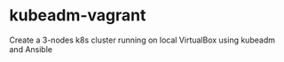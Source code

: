 # kubeadm-vagrant
Create a 3-nodes k8s cluster running on local VirtualBox using kubeadm and Ansible
